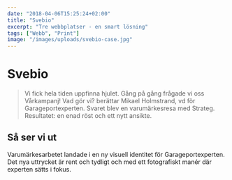 ```yaml
---
date: "2018-04-06T15:25:24+02:00"
title: "Svebio"
excerpt: "Tre webbplatser - en smart lösning"
tags: ["Webb", "Print"]
image: "/images/uploads/svebio-case.jpg"
---
```


# Svebio

> Vi fick hela tiden uppfinna hjulet. Gång på gång frågade vi oss Vårkampanj! Vad gör vi? berättar Mikael Holmstrand, vd för Garageportexperten. Svaret blev en varumärkesresa med Strateg. Resultatet: en enad röst och ett nytt ansikte.

## Så ser vi ut
Varumärkesarbetet landade i en ny visuell identitet för Garageportexperten. Det nya uttrycket är rent och tydligt och med ett fotografiskt manér där experten sätts i fokus.